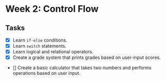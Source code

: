 # Week 2: Control Flow

## Tasks

- [x] Learn `if-else` conditions.
- [x] Learn `switch` statements.
- [x] Learn logical and relational operators.
- [x] Create a grade system that prints grades based on user-input scores.
- [] Create a basic calculator that takes two numbers and performs operations based on user input.
